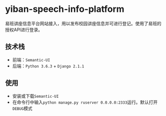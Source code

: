 # yiban-speech-info-platform

易班讲座信息平台网站接入，用以发布校园讲座信息并可进行登记。使用了易班的授权API进行登录。

## 技术栈

- 前端：`Semantic-UI`
- 后端：`Python 3.6.3` + `Django 2.1.1`

## 使用

- 安装或下载`Semantic-UI`
- 在命令行中输入`python manage.py ruserver 0.0.0.0:2333`运行。默认打开`DEBUG`模式
